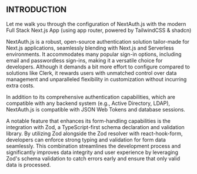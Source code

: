 ## INTRODUCTION

Let me walk you through the configuration of NextAuth.js with the modern Full Stack Next.js App (using app router, powered by TailwindCSS & shadcn)

NextAuth.js is a robust, open-source authentication solution tailor-made for Next.js applications, seamlessly blending with Next.js and Serverless environments. It accommodates many popular sign-in options, including email and passwordless sign-ins, making it a versatile choice for developers. Although it demands a bit more effort to configure compared to solutions like Clerk, it rewards users with unmatched control over data management and unparalleled flexibility in customization without incurring extra costs.

In addition to its comprehensive authentication capabilities, which are compatible with any backend system (e.g., Active Directory, LDAP), NextAuth.js is compatible with JSON Web Tokens and database sessions.

A notable feature that enhances its form-handling capabilities is the integration with Zod, a TypeScript-first schema declaration and validation library. By utilizing Zod alongside the Zod resolver with react-hook-form, developers can enforce strong typing and validation for form data seamlessly. This combination streamlines the development process and significantly improves data integrity and user experience by leveraging Zod's schema validation to catch errors early and ensure that only valid data is processed.
